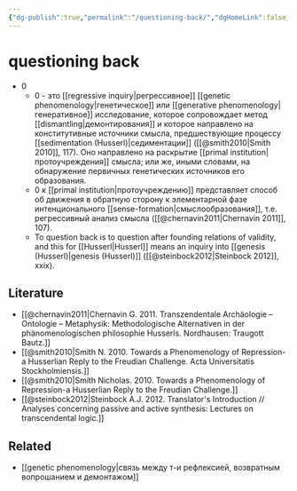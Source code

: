 ```yaml
---
{"dg-publish":true,"permalink":"/questioning-back/","dgHomeLink":false,"dgPassFrontmatter":false}
---
```


# questioning back
- 0
	- 0 - это [[regressive inquiry|регрессивное]] [[genetic phenomenology|генетическое]] или [[generative phenomenology|генеративное]] исследование, которое сопровождает метод [[dismantling|демонтирования]] и которое направлено на конститутивные источники смысла, предшествующие процессу [[sedimentation (Husserl)|седиментации]] ([[@smith2010|Smith 2010]], 117). Оно направлено на раскрытие [[primal institution|протоучреждения]] смысла; или же, иными словами, на обнаружение первичных генетических источников его образования.
	- 0 к [[primal institution|протоучреждению]] представляет способ об движения в обратную сторону к элементарной фазе интенционального [[sense-formation|смыслообразования]], т.е. регрессивный анализ смысла ([[@chernavin2011|Chernavin 2011]], 107).
	- To question back is to question after founding relations of validity, and this for [[Husserl|Husserl]] means an inquiry into [[genesis (Husserl)|genesis (Husserl)]] ([[@steinbock2012|Steinbock 2012]], xxix). 

## Literature
- [[@chernavin2011|Chernavin G. 2011. Transzendentale Archäologie – Ontologie – Metaphysik: Methodologische Alternativen in der phänomenologischen philosophie Husserls. Nordhausen: Traugott Bautz.]]
- [[@smith2010|Smith N. 2010. Towards a Phenomenology of Repression-a Husserlian Reply to the Freudian Challenge. Acta Universitatis Stockholmiensis.]]
- [[@smith2010|Smith Nicholas. 2010. Towards a Phenomenology of Repression-a Husserlian Reply to the Freudian Challenge.]]
- [[@steinbock2012|Steinbock A.J. 2012. Translator's Introduction // Analyses concerning passive and active synthesis: Lectures on transcendental logic.]]


## Related
- [[genetic phenomenology|связь между т-и рефлексией, возвратным вопрошанием и демонтажом]]